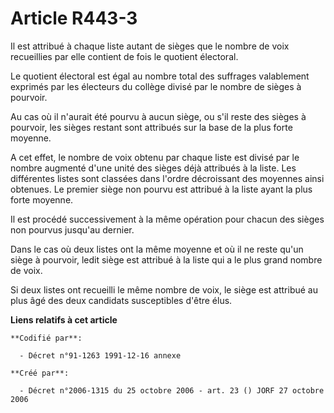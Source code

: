 # Article R443-3

Il est attribué à chaque liste autant de sièges que le nombre de voix recueillies par elle contient de fois le quotient
électoral.

Le quotient électoral est égal au nombre total des suffrages valablement exprimés par les électeurs du collège divisé par le
nombre de sièges à pourvoir.

Au cas où il n'aurait été pourvu à aucun siège, ou s'il reste des sièges à pourvoir, les sièges restant sont attribués sur la
base de la plus forte moyenne.

A cet effet, le nombre de voix obtenu par chaque liste est divisé par le nombre augmenté d'une unité des sièges déjà
attribués à la liste. Les différentes listes sont classées dans l'ordre décroissant des moyennes ainsi obtenues. Le premier
siège non pourvu est attribué à la liste ayant la plus forte moyenne.

Il est procédé successivement à la même opération pour chacun des sièges non pourvus jusqu'au dernier.

Dans le cas où deux listes ont la même moyenne et où il ne reste qu'un siège à pourvoir, ledit siège est attribué à la liste
qui a le plus grand nombre de voix.

Si deux listes ont recueilli le même nombre de voix, le siège est attribué au plus âgé des deux candidats susceptibles d'être
élus.

**Liens relatifs à cet article**

	**Codifié par**:

	  - Décret n°91-1263 1991-12-16 annexe

	**Créé par**:

	  - Décret n°2006-1315 du 25 octobre 2006 - art. 23 () JORF 27 octobre 2006
